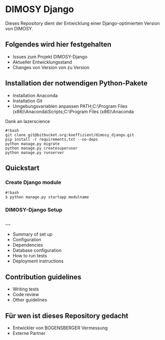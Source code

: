 # DIMOSY Django #

Dieses Repository dient der Entwicklung einer Django-optimierten Version von DIMOSY.


## Folgendes wird hier festgehalten ##

* Issues zum Projekt DIMOSY-Django
* Aktueller Entwicklungsstand
* Changes von Version von zu Version

## Installation der notwendigen Python-Pakete ##

* Installation Anaconda
* Installation Git
* Umgebungsvariablen anpassen PATH;C:\Program Files (x86)\Anaconda\Scripts;C:\Program Files (x86)\Anaconda

Dank an lazerscience

```
#!bash
git clone git@bitbucket.org:koeffizient/dimosy_django.git
pip install -r requirements.txt --no-deps
python manage.py migrate
python manage.py createsuperuser
python manage.py runserver
```

## Quickstart ##

### Create Django module ###

```
#!bash
$ python manage.py startapp modulname
```

### DIMOSY-Django Setup ###

### ... ###

* Summary of set up
* Configuration
* Dependencies
* Database configuration
* How to run tests
* Deployment instructions

## Contribution guidelines ##

* Writing tests
* Code review
* Other guidelines

## Für wen ist dieses Repository gedacht ##

* Entwickler von BOGENSBERGER Vermessung
* Externe Partner